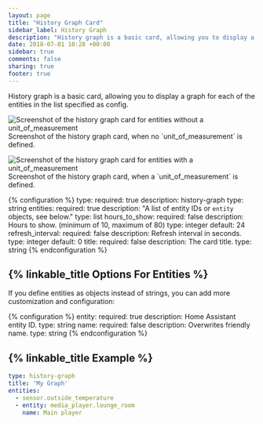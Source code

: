 ```yaml
---
layout: page
title: "History Graph Card"
sidebar_label: History Graph
description: "History graph is a basic card, allowing you to display a graph for each of the entities in the list specified as config."
date: 2018-07-01 10:28 +00:00
sidebar: true
comments: false
sharing: true
footer: true
---
```


History graph is a basic card, allowing you to display a graph for each of the entities in the list specified as config.

<p class='img'>
<img src='/images/lovelace/lovelace_history_graph.png' alt='Screenshot of the history graph card for entities without a unit_of_measurement'>
Screenshot of the history graph card, when no `unit_of_measurement` is defined.
</p>

<p class='img'>
<img src='/images/lovelace/lovelace_history_graph_lines.png' alt='Screenshot of the history graph card for entities with a unit_of_measurement'>
Screenshot of the history graph card, when a `unit_of_measurement` is defined.
</p>

{% configuration %}
type:
  required: true
  description: history-graph
  type: string
entities:
  required: true
  description: "A list of entity IDs or `entity` objects, see below."
  type: list
hours_to_show:
  required: false
  description: Hours to show. (minimum of 10, maximum of 80)
  type: integer
  default: 24
refresh_interval:
  required: false
  description: Refresh interval in seconds.
  type: integer
  default: 0
title:
  required: false
  description: The card title.
  type: string
{% endconfiguration %}

## {% linkable_title Options For Entities %}

If you define entities as objects instead of strings, you can add more customization and configuration:

{% configuration %}
entity:
  required: true
  description: Home Assistant entity ID.
  type: string
name:
  required: false
  description: Overwrites friendly name.
  type: string
{% endconfiguration %}

## {% linkable_title Example %}

```yaml
type: history-graph
title: 'My Graph'
entities:
  - sensor.outside_temperature
  - entity: media_player.lounge_room
    name: Main player
```

